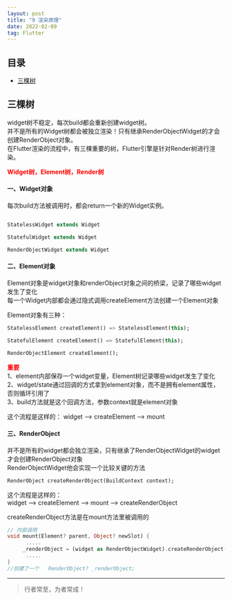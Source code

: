 ```yaml
---
layout: post
title: "9 渲染原理"
date: 2022-02-09
tag: Flutter
---
```



## 目录
- [三棵树](#content1) 




<!-- ************************************************ -->
## <a id="content1">三棵树</a>

widget树不稳定，每次build都会重新创建widget树。    
并不是所有的Widget树都会被独立渲染！只有继承RenderObjectWidget的才会创建RenderObject对象。     
在Flutter渲染的流程中，有三棵重要的树，Flutter引擎是针对Render树进行渲染。 

<span style="color:red;font-weight:bold;">Widget树，Element树，Render树</span>   

#### **一、Widget对象**

每次build方法被调用时，都会return一个新的Widget实例。   

```dart

StatelessWidget extends Widget

StatefulWidget extends Widget

RenderObjectWidget extends Widget
```


#### **二、Element对象**

Element对象是widget对象和renderObject对象之间的桥梁，记录了哪些widget发生了变化     
每一个Widget内部都会通过隐式调用createElement方法创建一个Element对象     

Element对象有三种：    

```dart
StatelessElement createElement() => StatelessElement(this);

StatefulElement createElement() => StatefulElement(this);

RenderObjectElement createElement();
```

<span style="color:red;font-weight:bold;">重要</span>     
1、element内部保存一个widget变量，Element树记录哪些widget发生了变化    
2、widget/state通过回调的方式拿到element对象，而不是拥有element属性，否则循环引用了  
3、build方法就是这个回调方法，参数context就是element对象           

这个流程是这样的：
widget ——> createElement ——> mount  

#### **三、RenderObject**    


并不是所有的widget都会独立渲染，只有继承了RenderObjectWidget的widget才会创建RenderObject对象      
RenderObjectWidget他会实现一个比较关键的方法      
```dart
RenderObject createRenderObject(BuildContext context);
```

这个流程是这样的：    
widget ——> createElement ——> mount ——> createRenderObject    


createRenderObject方法是在mount方法里被调用的    
```dart
// 内部调用
void mount(Element? parent, Object? newSlot) {
      .....
     _renderObject = (widget as RenderObjectWidget).createRenderObject(this);
      .....
}
//创建了一个   RenderObject? _renderObject;
```




----------
>  行者常至，为者常成！


